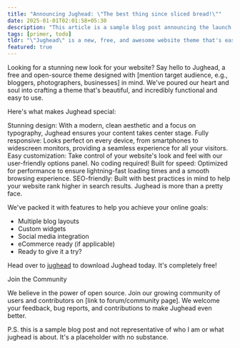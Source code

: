 ```yaml
---
title: "Announcing Jughead: \"The best thing since sliced bread!\""
date: 2025-01-01T02:01:58+05:30
description: "This article is a sample blog post announcing the launch of \"Jughead\", a free and open-source website theme. It highlights the theme's key features like its design, responsiveness, customizability, speed, and SEO-friendliness. It also encourages users to download the theme, join the community, and provide feedback."
tags: [primer, todo]
tldr: "\"Jughead\" is a new, free, and awesome website theme that's easy to use and customize. Go get it!"
featured: true
---
```


Looking for a stunning new look for your website?
Say hello to Jughead, a free and open-source theme designed with
[mention target audience, e.g., bloggers, photographers, businesses] in mind.
We've poured our heart and soul into crafting a theme that's beautiful,
and incredibly functional and easy to use.

Here's what makes Jughead special:

Stunning design: With a modern, clean aesthetic and a focus on typography,
Jughead ensures your content takes center stage.
Fully responsive: Looks perfect on every device, from smartphones
to widescreen monitors, providing a seamless experience for all your visitors.
Easy customization: Take control of your website's look and feel with our
user-friendly options panel. No coding required!
Built for speed: Optimized for performance to ensure lightning-fast
loading times and a smooth browsing experience.
SEO-friendly: Built with best practices in mind to help your website
rank higher in search results.
Jughead is more than a pretty face.

We've packed it with features to help you achieve your online goals:

- Multiple blog layouts
- Custom widgets
- Social media integration
- eCommerce ready (if applicable)
- Ready to give it a try?

Head over to [jughead](https://github.com/ananthb/jughead) to download Jughead today.
It's completely free!

Join the Community

We believe in the power of open source.
Join our growing community of users and contributors on
[link to forum/community page]. We welcome your feedback,
bug reports, and contributions to make Jughead even better.

P.S. this is a sample blog post and not representative of who I am
or what jughead is about. It's a placeholder with no substance.
